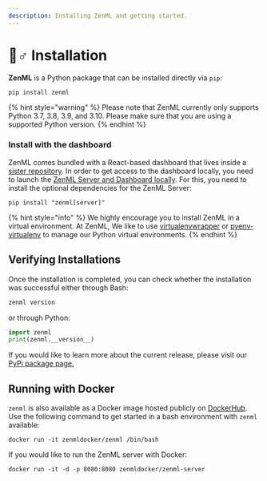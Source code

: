 ```yaml
---
description: Installing ZenML and getting started.
---
```


# 🧙♂ Installation

**ZenML** is a Python package that can be installed directly via `pip`:

```shell
pip install zenml
```

{% hint style="warning" %}
Please note that ZenML currently only supports Python 3.7, 3.8, 3.9, and 3.10. Please make sure that you are using a supported Python version.
{% endhint %}

### Install with the dashboard

ZenML comes bundled with a React-based dashboard that lives inside a [sister repository](https://github.com/zenml-io/zenml-dashboard). In order to get access to the dashboard locally, you need to launch the [ZenML Server and Dashboard locally](../deploying-zenml/deploying-zenml.md). For this, you need to install the optional dependencies for the ZenML Server:

```shell
pip install "zenml[server]"
```

{% hint style="info" %}
We highly encourage you to install ZenML in a virtual environment. At ZenML, We like to use [virtualenvwrapper](https://virtualenvwrapper.readthedocs.io/en/latest/) or [pyenv-virtualenv](https://github.com/pyenv/pyenv-virtualenv) to manage our Python virtual environments.
{% endhint %}

## Verifying Installations

Once the installation is completed, you can check whether the installation was successful either through Bash:

```bash
zenml version
```

or through Python:

```python
import zenml
print(zenml.__version__)
```

If you would like to learn more about the current release, please visit our [PyPi package page.](https://pypi.org/project/zenml)

## Running with Docker

`zenml` is also available as a Docker image hosted publicly on [DockerHub](https://hub.docker.com/r/zenmldocker/zenml). Use the following command to get started in a bash environment with `zenml` available:

```shell
docker run -it zenmldocker/zenml /bin/bash
```

If you would like to run the ZenML server with Docker:

```shell
docker run -it -d -p 8080:8080 zenmldocker/zenml-server
```
